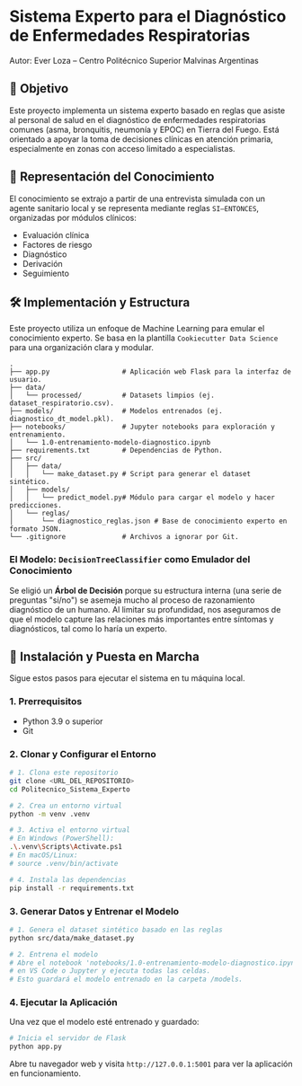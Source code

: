 # Sistema Experto para el Diagnóstico de Enfermedades Respiratorias
Autor: Ever Loza – Centro Politécnico Superior Malvinas Argentinas

## 🎯 Objetivo
Este proyecto implementa un sistema experto basado en reglas que asiste al personal de salud en el diagnóstico de enfermedades respiratorias comunes (asma, bronquitis, neumonía y EPOC) en Tierra del Fuego. Está orientado a apoyar la toma de decisiones clínicas en atención primaria, especialmente en zonas con acceso limitado a especialistas.

## 🧠 Representación del Conocimiento
El conocimiento se extrajo a partir de una entrevista simulada con un agente sanitario local y se representa mediante reglas `SI–ENTONCES`, organizadas por módulos clínicos:
- Evaluación clínica
- Factores de riesgo
- Diagnóstico
- Derivación
- Seguimiento

## 🛠️ Implementación y Estructura

Este proyecto utiliza un enfoque de Machine Learning para emular el conocimiento experto. Se basa en la plantilla `Cookiecutter Data Science` para una organización clara y modular.

```
.
├── app.py                  # Aplicación web Flask para la interfaz de usuario.
├── data/
│   └── processed/          # Datasets limpios (ej. dataset_respiratorio.csv).
├── models/                 # Modelos entrenados (ej. diagnostico_dt_model.pkl).
├── notebooks/              # Jupyter notebooks para exploración y entrenamiento.
│   └── 1.0-entrenamiento-modelo-diagnostico.ipynb
├── requirements.txt        # Dependencias de Python.
├── src/
│   ├── data/
│   │   └── make_dataset.py # Script para generar el dataset sintético.
│   ├── models/
│   │   └── predict_model.py# Módulo para cargar el modelo y hacer predicciones.
│   └── reglas/
│       └── diagnostico_reglas.json # Base de conocimiento experto en formato JSON.
└── .gitignore              # Archivos a ignorar por Git.
```

### El Modelo: `DecisionTreeClassifier` como Emulador del Conocimiento

Se eligió un **Árbol de Decisión** porque su estructura interna (una serie de preguntas "si/no") se asemeja mucho al proceso de razonamiento diagnóstico de un humano. Al limitar su profundidad, nos aseguramos de que el modelo capture las relaciones más importantes entre síntomas y diagnósticos, tal como lo haría un experto.

## 🚀 Instalación y Puesta en Marcha

Sigue estos pasos para ejecutar el sistema en tu máquina local.

### 1. Prerrequisitos
- Python 3.9 o superior
- Git

### 2. Clonar y Configurar el Entorno

```bash
# 1. Clona este repositorio
git clone <URL_DEL_REPOSITORIO>
cd Politecnico_Sistema_Experto

# 2. Crea un entorno virtual
python -m venv .venv

# 3. Activa el entorno virtual
# En Windows (PowerShell):
.\.venv\Scripts\Activate.ps1
# En macOS/Linux:
# source .venv/bin/activate

# 4. Instala las dependencias
pip install -r requirements.txt
```

### 3. Generar Datos y Entrenar el Modelo

```bash
# 1. Genera el dataset sintético basado en las reglas
python src/data/make_dataset.py

# 2. Entrena el modelo
# Abre el notebook 'notebooks/1.0-entrenamiento-modelo-diagnostico.ipynb'
# en VS Code o Jupyter y ejecuta todas las celdas.
# Esto guardará el modelo entrenado en la carpeta /models.
```

### 4. Ejecutar la Aplicación

Una vez que el modelo esté entrenado y guardado:

```bash
# Inicia el servidor de Flask
python app.py
```
Abre tu navegador web y visita `http://127.0.0.1:5001` para ver la aplicación en funcionamiento.